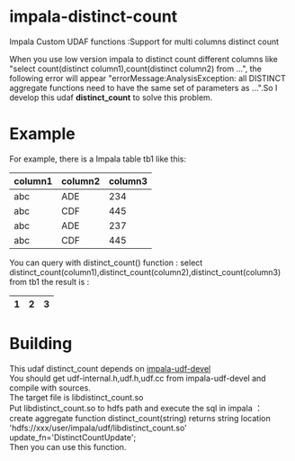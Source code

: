 # impala-distinct-count
Impala Custom UDAF functions :Support for multi columns distinct count

When you use low version impala to distinct count different columns like "select count(distinct column1),count(distinct column2) from ...", the following error will appear "errorMessage:AnalysisException: all DISTINCT aggregate functions need to have the same set of parameters as ...".So I develop this udaf **distinct_count** to solve this problem.

# Example

For example, there is a Impala table tb1 like this:

column1  | column2  | column3
 ---- | ----- | ------ 
 abc  | ADE | 234
 abc  | CDF | 445  
 abc  | ADE | 237
 abc  | CDF | 445  

You can query with distinct_count() function :
select distinct_count(column1),distinct_count(column2),distinct_count(column3) from tb1
the result is :

1  | 2  | 3
 ---- | ----- | ------
 
# Building
This udaf distinct_count depends on [impala-udf-devel](https://github.com/laserson/impala-udf-devel)  
You should get udf-internal.h,udf.h,udf.cc from impala-udf-devel and compile with sources.  
The target file is libdistinct_count.so  
Put libdistinct_count.so to hdfs path and execute the sql in impala ：  
create aggregate function distinct_count(string) returns string location 'hdfs://xxx/user/impala/udf/libdistinct_count.so' update_fn='DistinctCountUpdate';  
Then you can use this function.

